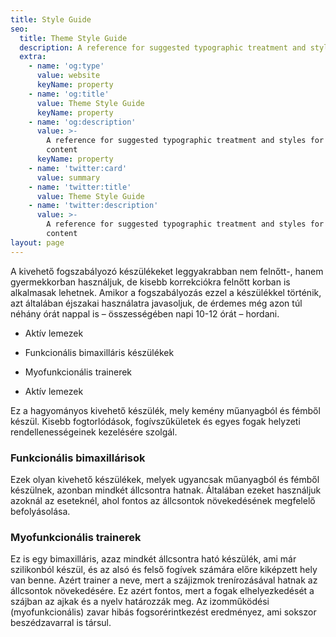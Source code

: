 ```yaml
---
title: Style Guide
seo:
  title: Theme Style Guide
  description: A reference for suggested typographic treatment and styles for your content
  extra:
    - name: 'og:type'
      value: website
      keyName: property
    - name: 'og:title'
      value: Theme Style Guide
      keyName: property
    - name: 'og:description'
      value: >-
        A reference for suggested typographic treatment and styles for your
        content
      keyName: property
    - name: 'twitter:card'
      value: summary
    - name: 'twitter:title'
      value: Theme Style Guide
    - name: 'twitter:description'
      value: >-
        A reference for suggested typographic treatment and styles for your
        content
layout: page
---
```

A kivehető fogszabályozó készülékeket leggyakrabban nem felnőtt-, hanem gyermekkorban használjuk, de kisebb korrekciókra felnőtt korban is alkalmasak lehetnek. Amikor a fogszabályozás ezzel a készülékkel történik, azt általában éjszakai használatra javasoljuk, de érdemes még azon túl néhány órát nappal is – összességében napi 10-12 órát – hordani.

*   Aktív lemezek

*   Funkcionális bimaxilláris készülékek

*   Myofunkcionális trainerek

*   Aktív lemezek

Ez a hagyományos kivehető készülék, mely kemény műanyagból és fémből készül. Kisebb fogtorlódások, fogívszűkületek és egyes fogak helyzeti rendellenességeinek kezelésére szolgál.

### **Funkcionális bimaxillárisok**

Ezek olyan kivehető készülékek, melyek ugyancsak műanyagból és fémből készülnek, azonban mindkét állcsontra hatnak. Általában ezeket használjuk azoknál az eseteknél, ahol fontos az állcsontok növekedésének megfelelő befolyásolása.

### **Myofunkcionális trainerek**

Ez is egy bimaxilláris, azaz mindkét állcsontra ható készülék, ami már szilikonból készül, és az alsó és felső fogívek számára előre kiképzett hely van benne. Azért trainer a neve, mert a szájizmok trenírozásával hatnak az állcsontok növekedésére. Ez azért fontos, mert a fogak elhelyezkedését a szájban az ajkak és a nyelv határozzák meg. Az izomműködési (myofunkcionális) zavar hibás fogsorérintkezést eredményez, ami sokszor beszédzavarral is társul.
